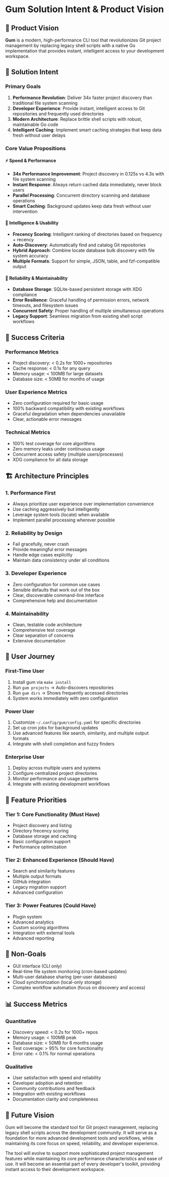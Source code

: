 # Gum Solution Intent & Product Vision

## 🎯 Product Vision

**Gum** is a modern, high-performance CLI tool that revolutionizes Git project management by replacing legacy shell scripts with a native Go implementation that provides instant, intelligent access to your development workspace.

## 🚀 Solution Intent

### **Primary Goals**
1. **Performance Revolution**: Deliver 34x faster project discovery than traditional file system scanning
2. **Developer Experience**: Provide instant, intelligent access to Git repositories and frequently used directories
3. **Modern Architecture**: Replace brittle shell scripts with robust, maintainable Go code
4. **Intelligent Caching**: Implement smart caching strategies that keep data fresh without user delays

### **Core Value Propositions**

#### **⚡ Speed & Performance**
- **34x Performance Improvement**: Project discovery in 0.125s vs 4.3s with file system scanning
- **Instant Response**: Always return cached data immediately, never block users
- **Parallel Processing**: Concurrent directory scanning and database operations
- **Smart Caching**: Background updates keep data fresh without user intervention

#### **🧠 Intelligence & Usability**
- **Frecency Scoring**: Intelligent ranking of directories based on frequency + recency
- **Auto-Discovery**: Automatically find and catalog Git repositories
- **Hybrid Approach**: Combine locate database bulk discovery with file system accuracy
- **Multiple Formats**: Support for simple, JSON, table, and fzf-compatible output

#### **🔧 Reliability & Maintainability**
- **Database Storage**: SQLite-based persistent storage with XDG compliance
- **Error Resilience**: Graceful handling of permission errors, network timeouts, and filesystem issues
- **Concurrent Safety**: Proper handling of multiple simultaneous operations
- **Legacy Support**: Seamless migration from existing shell script workflows

## 🎯 Success Criteria

### **Performance Metrics**
- Project discovery: < 0.2s for 1000+ repositories
- Cache response: < 0.1s for any query
- Memory usage: < 100MB for large datasets
- Database size: < 50MB for months of usage

### **User Experience Metrics**
- Zero configuration required for basic usage
- 100% backward compatibility with existing workflows
- Graceful degradation when dependencies unavailable
- Clear, actionable error messages

### **Technical Metrics**
- 100% test coverage for core algorithms
- Zero memory leaks under continuous usage
- Concurrent access safety (multiple users/processes)
- XDG compliance for all data storage

## 🏗️ Architecture Principles

### **1. Performance First**
- Always prioritize user experience over implementation convenience
- Use caching aggressively but intelligently
- Leverage system tools (locate) when available
- Implement parallel processing wherever possible

### **2. Reliability by Design**
- Fail gracefully, never crash
- Provide meaningful error messages
- Handle edge cases explicitly
- Maintain data consistency under all conditions

### **3. Developer Experience**
- Zero configuration for common use cases
- Sensible defaults that work out of the box
- Clear, discoverable command-line interface
- Comprehensive help and documentation

### **4. Maintainability**
- Clean, testable code architecture
- Comprehensive test coverage
- Clear separation of concerns
- Extensive documentation

## 🔄 User Journey

### **First-Time User**
1. Install gum via `make install`
2. Run `gum projects` → Auto-discovers repositories
3. Run `gum dirs` → Shows frequently accessed directories
4. System works immediately with zero configuration

### **Power User**
1. Customize `~/.config/gum/config.yaml` for specific directories
2. Set up cron jobs for background updates
3. Use advanced features like search, similarity, and multiple output formats
4. Integrate with shell completion and fuzzy finders

### **Enterprise User**
1. Deploy across multiple users and systems
2. Configure centralized project directories
3. Monitor performance and usage patterns
4. Integrate with existing development workflows

## 🎯 Feature Priorities

### **Tier 1: Core Functionality** (Must Have)
- Project discovery and listing
- Directory frecency scoring
- Database storage and caching
- Basic configuration support
- Performance optimization

### **Tier 2: Enhanced Experience** (Should Have)
- Search and similarity features
- Multiple output formats
- GitHub integration
- Legacy migration support
- Advanced configuration

### **Tier 3: Power Features** (Could Have)
- Plugin system
- Advanced analytics
- Custom scoring algorithms
- Integration with external tools
- Advanced reporting

## 🚫 Non-Goals

- GUI interface (CLI only)
- Real-time file system monitoring (cron-based updates)
- Multi-user database sharing (per-user databases)
- Cloud synchronization (local-only storage)
- Complex workflow automation (focus on discovery and access)

## 📊 Success Metrics

### **Quantitative**
- Discovery speed: < 0.2s for 1000+ repos
- Memory usage: < 100MB peak
- Database size: < 50MB for 6 months usage
- Test coverage: > 95% for core functionality
- Error rate: < 0.1% for normal operations

### **Qualitative**
- User satisfaction with speed and reliability
- Developer adoption and retention
- Community contributions and feedback
- Integration with existing workflows
- Documentation clarity and completeness

## 🔮 Future Vision

Gum will become the standard tool for Git project management, replacing legacy shell scripts across the development community. It will serve as a foundation for more advanced development tools and workflows, while maintaining its core focus on speed, reliability, and developer experience.

The tool will evolve to support more sophisticated project management features while maintaining its core performance characteristics and ease of use. It will become an essential part of every developer's toolkit, providing instant access to their development workspace.
